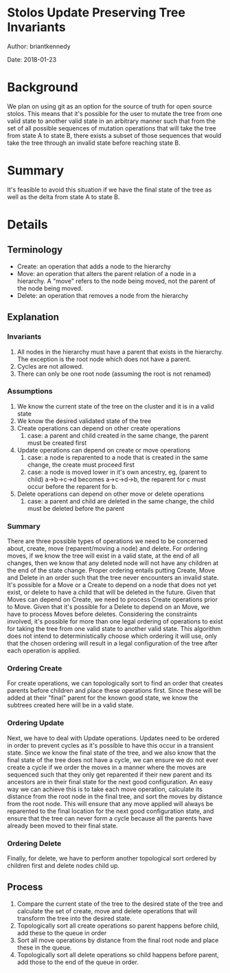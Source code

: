 
# Stolos Update Preserving Tree Invariants

Author: briantkennedy

Date: 2018-01-23


# Background

We plan on using git as an option for the source of truth for open source stolos. This means that it's possible for the user to mutate the tree from one valid state to another valid state in an arbitrary manner such that from the set of all possible sequences of mutation operations that will take the tree from state A to state B, there exists a subset of those sequences that would take the tree through an invalid state before reaching state B.


# Summary

It's feasible to avoid this situation if we have the final state of the tree as well as the delta from state A to state B.


# Details


## Terminology



*   Create: an operation that adds a node to the hierarchy
*   Move: an operation that alters the parent relation of a node in a hierarchy. A "move" refers to the node being moved, not the parent of the node being moved.
*   Delete: an operation that removes a node from the hierarchy


## Explanation


### Invariants



1.  All nodes in the hierarchy must have a parent that exists in the hierarchy. The exception is the root node which does not have a parent.
1.  Cycles are not allowed.
1.  There can only be one root node (assuming the root is not renamed)

### Assumptions



1.  We know the current state of the tree on the cluster and it is in a valid state
1.  We know the desired validated state of the tree
1.  Create operations can depend on other create operations
    1.  case: a parent and child created in the same change, the parent must be created first
1.  Update operations can depend on create or move operations
    1.  case: a node is reparented to a node that is created in the same change, the create must proceed first
    1.  case: a node is moved lower in it's own ancestry, eg, (parent to child) a->b->c->d becomes a->c->d->b, the reparent for c must occur before the reparent for b.
1.  Delete operations can depend on other move or delete operations
    1.  case: a parent and child are deleted in the same change, the child must be deleted before the parent


### Summary

There are three possible types of operations we need to be concerned about, create, move (reparent/moving a node) and delete. For ordering moves, if we know the tree will exist in a valid state, at the end of all changes, then we know that any deleted node will not have any children at the end of the state change. Proper ordering entails putting Create, Move and Delete in an order such that the tree never encounters an invalid state. It's possible for a Move or a Create to depend on a node that does not yet exist, or delete to have a child that will be deleted in the future. Given that Moves can depend on Create, we need to process Create operations prior to Move. Given that it's possible for a Delete to depend on an Move, we have to process Moves before deletes. Considering the constraints involved, it's possible for more than one legal ordering of operations to exist for taking the tree from one valid state to another valid state. This algorithm does not intend to deterministically choose which ordering it will use, only that the chosen ordering will result in a legal configuration of the tree after each operation is applied.


### Ordering Create

For create operations, we can topologically sort to find an order that creates parents before children and place these operations first. Since these will be added at their "final" parent for the known good state, we know the subtrees created here will be in a valid state.


### Ordering Update

Next, we have to deal with Update operations. Updates need to be ordered in order to prevent cycles as it's possible to have this occur in a transient state. Since we know the final state of the tree, and we also know that the final state of the tree does not have a cycle, we can ensure we do not ever create a cycle if we order the moves in a manner where the moves are sequenced such that they only get reparented if their new parent and its ancestors are in their final state for the next good configuration. An easy way we can achieve this is to take each move operation, calculate its distance from the root node in the final tree, and sort the moves by distance from the root node. This will ensure that any move applied will always be reparented to the final location for the next good configuration state, and ensure that the tree can never form a cycle because all the parents have already been moved to their final state.


### Ordering Delete

Finally, for delete, we have to perform another topological sort ordered by children first and delete nodes child up.


## Process



1.  Compare the current state of the tree to the desired state of the tree and calculate the set of create, move and delete operations that will transform the tree into the desired state.
1.  Topologically sort all create operations so parent happens before child, add these to the queue in order
1.  Sort all move operations by distance from the final root node and place these in the queue.
1.  Topologically sort all delete operations so child happens before parent, add those to the end of the queue in order.
